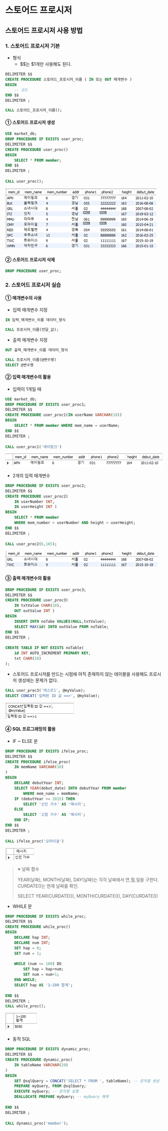 # 스토어드 프로시저



## 스토어드 프로시저 사용 방법

### 1. 스토어드 프로시저 기본

- 형식
  - $$는 $1개만 사용해도 된다.

```sql
DELIMITER $$
CREATE PROCEDURE 스토어드_프로시저_이름 ( IN 또는 OUT 매개변수 )
BEGIN
	-- 코드
END $$ 
DELIMITER ;
```

```SQL
CALL 스토어드_프로시저_이름();
```



#### ① 스토어드 프로시저 생성

```SQL
USE market_db;
DROP PROCEDURE IF EXISTS user_proc;
DELIMITER $$
CREATE PROCEDURE user_proc()
BEGIN
	SELECT * FROM member;
END $$
DELIMITER ;

CALL user_proc();
```

![image-20220112105441653](markdown-images/image-20220112105441653.png)

#### ② 스토어드 프로시저 삭제

```SQL
DROP PROCEDURE user_proc;
```



### 2. 스토어드 프로시저 실습

#### ① 매개변수의 사용

- 입력 매개변수 지정

```SQL
IN 입력_매개변수_이름 데이터_형식
```

```SQL
CALL 프로시저_이름(전달_값);
```

- 출력 매개변수 지정

```SQL
OUT 출력_매개변수_이름 데이터_형식
```

```SQL
CALL 프로시저_이름(@변수명)
SELECT @변수명
```



#### ② 입력 매개변수의 활용

- 입력이 1개일 때

```SQL
USE market_db;
DROP PROCEDURE IF EXISTS user_proc1;
DELIMITER $$
CREATE PROCEDURE user_proc1(IN userName VARCHAR(10))
BEGIN
	SELECT * FROM member WHERE mem_name = userName;
END $$
DELIMITER ;

CALL user_proc1('에이핑크')
```

![image-20220112110058256](markdown-images/image-20220112110058256.png)

- 2개의 입력 매개변수

```SQL
DROP PROCEDURE IF EXISTS user_proc2;
DELIMITER $$
CREATE PROCEDURE user_proc2(
    IN userNumber INT,
	IN userHeight INT )
BEGIN
	SELECT * FROM member
    WHERE mem_number > userNumber AND height > userHeight;
END $$
DELIMITER ;

CALL user_proc2(6,165);
```

![image-20220112110648177](markdown-images/image-20220112110648177.png)

#### ③ 출력 매개변수의 활용

```SQL
DROP PROCEDURE IF EXISTS user_proc3;
DELIMITER $$
CREATE PROCEDURE user_proc3(
    IN txtValue CHAR(10),
	OUT outValue INT )
BEGIN
	INSERT INTO noTabe VALUES(NULL,txtValue);
	SELECT MAX(id) INTO outValue FROM noTable;
END $$
DELIMITER ;

CREATE TABLE IF NOT EXISTS noTable(
	id INT AUTO_INCREMENT PRIMARY KEY,
	txt CHAR(10)
);
```

- 스토어드 프로시저를 만드는 시점에 아직 존재하지 않는 테이블을 사용해도 프로시저 생성에는 문제가 없다.

```SQL
CALL user_proc3('테스트1', @myValue);
SELECT CONCAT('입력된 ID 값 ==>', @myValue);
```

![image-20220112111400010](markdown-images/image-20220112111400010.png)

#### ④ SQL 프로그래밍의 활용

- IF ~ ELSE 문

```SQL
DROP PROCEDURE IF EXISTS ifelse_proc;
DELIMITER $$
CREATE PROCEDURE ifelse_proc(
    IN memName VARCHAR(10)
)
BEGIN
	DECLARE debutYear INT;
	SELECT YEAR(debut_date) INTO debutYear FROM member
		WHERE mem_name = memName;
	IF (debutYear >= 2015) THEN
		SELECT '신인 가수' AS '메시지';
	ELSE
		SELECT '고참 가수' AS '메시지';
	END IF;
END $$
DELIMITER ;

CALL ifelse_proc('오마이걸')
```

![image-20220112113219604](markdown-images/image-20220112113219604.png)

> ※ 날짜 함수
>
> YEAR(날짜), MONTH(날짜), DAY(날짜)는 각각 날짜에서 연,월,일을 구한다. CURDATE()는 현재 날짜를 확인.
>
> SELECT YEAR(CURDATE()), MONTH(CURDATE()), DAY(CURDATE())

- WHILE 문

```SQL
DROP PROCEDURE IF EXISTS while_proc;
DELIMITER $$
CREATE PROCEDURE while_proc()
BEGIN
	DECLARE hap INT;
	DECLARE num INT;
	SET hap = 0;
	SET num = 1;
	
	WHILE (num <= 100) DO
		SET hap = hap+num;
		SET num = num+1;
	END WHILE;
	SELECT hap AS '1~100 합계';
	
END $$
DELIMITER ;
CALL while_proc();
```

![image-20220112113804071](markdown-images/image-20220112113804071.png)

- 동적 SQL

```SQL
DROP PROCEDURE IF EXISTS dynamic_proc;
DELIMITER $$
CREATE PROCEDURE dynamic_proc(
	IN tableName VARCHAR(20)
)
BEGIN
	SET @sqlQuery = CONCAT('SELECT * FROM ', tableName); -- 문자열 생성
	PREPARE myQuery, FROM @sqlQuery; 
	EXECUTE myQuery; -- 문자열 실행
	DEALLOCATE PREPARE myQuery; -- myQuery 해제
	
END $$
DELIMITER ;

CALL dynamic_proc('member');
```

